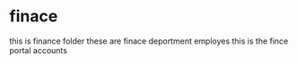 # finace
this is finance folder 
these are finace deportment employes
this is the fince portal
accounts 


